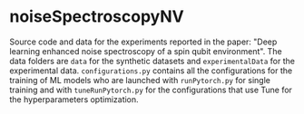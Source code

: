 # noiseSpectroscopyNV
Source code and data for the experiments reported in the paper: "Deep learning enhanced noise spectroscopy of a spin qubit environment". The data folders are `data` for the synthetic datasets and `experimentalData` for the experimental data. `configurations.py` contains all the configurations for the training of ML models who are launched with `runPytorch.py` for single training and with `tuneRunPytorch.py` for the configurations that use Tune for the hyperparameters optimization.
